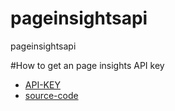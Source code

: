 # pageinsightsapi
pageinsightsapi

#How to get an page insights API key  
* [API-KEY](https://developers.google.com/speed/docs/insights/v5/get-started)
* [source-code](https://gist.github.com/rabiyulfahimhasim786/ba295d3068a0cec0744c1c59ead31c09)
